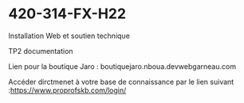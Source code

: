 # 420-314-FX-H22
Installation Web et soutien technique

TP2 documentation

Lien pour la boutique Jaro : boutiquejaro.nboua.devwebgarneau.com

Accéder dirctmenet à votre base de connaissance par le lien suivant :https://www.proprofskb.com/login/


